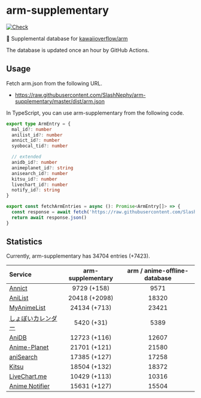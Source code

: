 # arm-supplementary

[![Check](https://github.com/SlashNephy/arm-supplementary/actions/workflows/check-node.yml/badge.svg)](https://github.com/SlashNephy/arm-supplementary/actions/workflows/check-node.yml)

💊 Supplemental database for [kawaiioverflow/arm](https://github.com/kawaiioverflow/arm)

The database is updated once an hour by GitHub Actions.

## Usage

Fetch arm.json from the following URL.

- https://raw.githubusercontent.com/SlashNephy/arm-supplementary/master/dist/arm.json

In TypeScript, you can use arm-supplementary from the following code.

```TypeScript
export type ArmEntry = {
  mal_id?: number
  anilist_id?: number
  annict_id?: number
  syobocal_tid?: number

  // extended
  anidb_id?: number
  animeplanet_id?: string
  anisearch_id?: number
  kitsu_id?: number
  livechart_id?: number
  notify_id?: string
}

export const fetchArmEntries = async (): Promise<ArmEntry[]> => {
  const response = await fetch('https://raw.githubusercontent.com/SlashNephy/arm-supplementary/master/dist/arm.json')
  return await response.json()
}
```

## Statistics

Currently, arm-supplementary has 34704 entries (+7423).

| Service                                     | arm-supplementary | arm / anime-offline-database |
| :------------------------------------------ | :---------------: | :--------------------------: |
| [Annict](https://annict.com)                |    9729 (+158)    |             9571             |
| [AniList](https://anilist.co)               |   20418 (+2098)   |            18320             |
| [MyAnimeList](https://myanimelist.net)      |   24134 (+713)    |            23421             |
| [しょぼいカレンダー](https://cal.syoboi.jp) |    5420 (+31)     |             5389             |
| [AniDB](https://anidb.net)                  |   12723 (+116)    |            12607             |
| [Anime-Planet](https://anime-planet.com)    |   21701 (+121)    |            21580             |
| [aniSearch](https://anisearch.com)          |   17385 (+127)    |            17258             |
| [Kitsu](https://kitsu.io)                   |   18504 (+132)    |            18372             |
| [LiveChart.me](https://livechart.me)        |   10429 (+113)    |            10316             |
| [Anime Notifier](https://notify.moe)        |   15631 (+127)    |            15504             |
